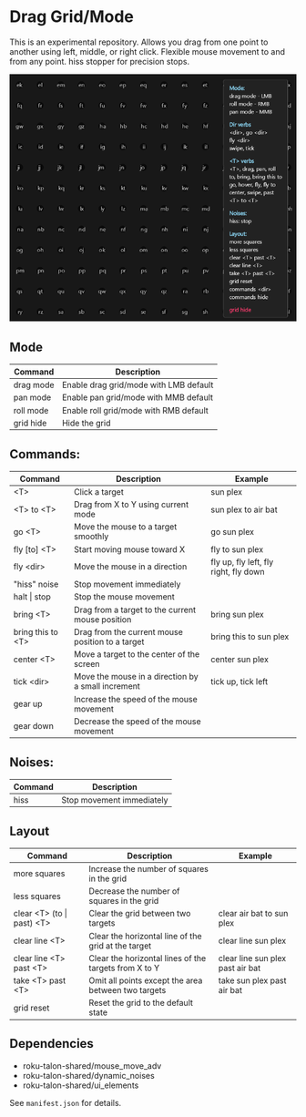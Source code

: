 # Drag Grid/Mode

This is an experimental repository. Allows you drag from one point to another using left, middle, or right click. Flexible mouse movement to and from any point. hiss stopper for precision stops.

<img src="preview.png" alt="preview" width="600">

## Mode
| Command | Description |
| --- | --- |
| drag mode | Enable drag grid/mode with LMB default |
| pan mode | Enable pan grid/mode with MMB default |
| roll mode | Enable roll grid/mode with RMB default |
| grid hide | Hide the grid |

## Commands:
| Command | Description | Example |
| --- | --- | --- |
| \<T> | Click a target | sun plex |
| \<T> to \<T> | Drag from X to Y using current mode | sun plex to air bat |
| go \<T> | Move the mouse to a target smoothly | go sun plex |
| fly [to] \<T> | Start moving mouse toward X | fly to sun plex |
| fly \<dir> | Move the mouse in a direction | fly up, fly left, fly right, fly down |
| "hiss" noise | Stop movement immediately | |
| halt \| stop | Stop the mouse movement | |
| bring \<T> | Drag from a target to the current mouse position | bring sun plex |
| bring this to \<T> | Drag from the current mouse position to a target | bring this to sun plex |
| center \<T> | Move a target to the center of the screen | center sun plex |
| tick \<dir> | Move the mouse in a direction by a small increment | tick up, tick left |
| gear up | Increase the speed of the mouse movement | |
| gear down | Decrease the speed of the mouse movement | |

## Noises:
| Command | Description |
| --- | --- |
| hiss | Stop movement immediately |

## Layout
| Command | Description | Example |
| --- | --- | --- |
| more squares | Increase the number of squares in the grid | |
| less squares | Decrease the number of squares in the grid | |
| clear \<T> (to \| past) \<T> | Clear the grid between two targets | clear air bat to sun plex |
| clear line \<T> | Clear the horizontal line of the grid at the target | clear line sun plex |
| clear line \<T> past \<T> | Clear the horizontal lines of the targets from X to Y | clear line sun plex past air bat |
| take \<T> past \<T> | Omit all points except the area between two targets | take sun plex past air bat |
| grid reset | Reset the grid to the default state | |

## Dependencies
- roku-talon-shared/mouse_move_adv
- roku-talon-shared/dynamic_noises
- roku-talon-shared/ui_elements

See `manifest.json` for details.